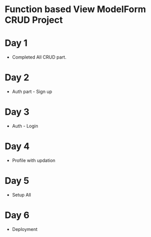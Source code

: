 # Function based View ModelForm CRUD Project

# Day 1
* Completed All CRUD part.

# Day 2
* Auth part - Sign up

# Day 3
 * Auth - Login
 
# Day 4
 * Profile with updation
 
# Day 5
 * Setup All

# Day 6
 * Deployment
